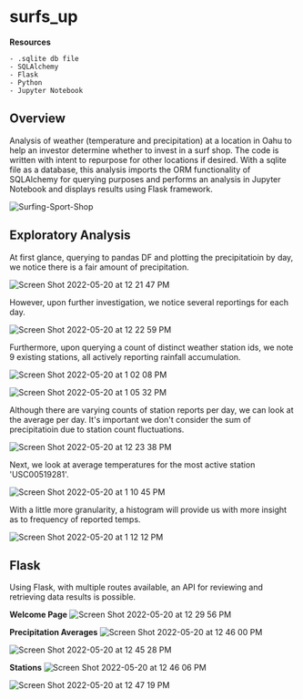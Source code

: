 # surfs_up

**Resources**
    
    - .sqlite db file
    - SQLAlchemy
    - Flask
    - Python
    - Jupyter Notebook
    
## Overview
 
Analysis of weather (temperature and precipitation) at a location in Oahu to help an investor determine whether to invest in a surf shop.  The code is written with intent to repurpose for other locations if desired.  With a sqlite file as a database, this analysis imports the ORM functionality of SQLAlchemy for querying purposes and performs an analysis in Jupyter Notebook and displays results using Flask framework.

![Surfing-Sport-Shop](https://user-images.githubusercontent.com/100544761/169579363-b79c4501-ab1b-444d-a838-e47d7ce1500c.jpeg)

## Exploratory Analysis

At first glance, querying to pandas DF and plotting the precipitatioin by day, we notice there is a fair amount of precipitation.  

![Screen Shot 2022-05-20 at 12 21 47 PM](https://user-images.githubusercontent.com/100544761/169586920-7a7e8201-5136-4f44-9e8f-fc79ffc34904.png)

However, upon further investigation, we notice several reportings for each day.  

![Screen Shot 2022-05-20 at 12 22 59 PM](https://user-images.githubusercontent.com/100544761/169586982-623f609e-33a1-438f-97a7-5b3983922d81.png)

Furthermore, upon querying a count of distinct weather station ids, we note 9 existing stations, all actively reporting rainfall accumulation.  

![Screen Shot 2022-05-20 at 1 02 08 PM](https://user-images.githubusercontent.com/100544761/169587078-cd73b3f7-3754-4eba-8aeb-cca16279a203.png)

![Screen Shot 2022-05-20 at 1 05 32 PM](https://user-images.githubusercontent.com/100544761/169587310-4f8968c9-b6eb-49b9-9cdc-96038a9851de.png)

Although there are varying counts of station reports per day, we can look at the average per day.  It's important we don't consider the sum of precipitatioin due to station count fluctuations.

![Screen Shot 2022-05-20 at 12 23 38 PM](https://user-images.githubusercontent.com/100544761/169587873-68e2d8fd-5fea-4596-a0ff-687641405f99.png)

Next, we look at average temperatures for the most active station 'USC00519281'.

![Screen Shot 2022-05-20 at 1 10 45 PM](https://user-images.githubusercontent.com/100544761/169588090-a4bf3eb2-25bc-4f91-a85a-f92a32fe125c.png)

With a little more granularity, a histogram will provide us with more insight as to frequency of reported temps.

![Screen Shot 2022-05-20 at 1 12 12 PM](https://user-images.githubusercontent.com/100544761/169588257-929f57f7-73a3-4057-bcac-0b98f666ed78.png)

## Flask

Using Flask, with multiple routes available, an API for reviewing and retrieving data results is possible.

**Welcome Page**
![Screen Shot 2022-05-20 at 12 29 56 PM](https://user-images.githubusercontent.com/100544761/169588678-bf080afd-6e59-4005-b96a-8ef1d28f9fdb.png)

**Precipitation Averages**
![Screen Shot 2022-05-20 at 12 46 00 PM](https://user-images.githubusercontent.com/100544761/169588796-05da36fa-ac14-4ba5-8cfc-2bda36f2b8bd.png)

![Screen Shot 2022-05-20 at 12 45 28 PM](https://user-images.githubusercontent.com/100544761/169588818-2227594f-ba6f-4c6e-b07a-37e6d422bf50.png)

**Stations**
![Screen Shot 2022-05-20 at 12 46 06 PM](https://user-images.githubusercontent.com/100544761/169588951-d1daa1d8-128a-4c97-bac8-9b267ed61d65.png)

![Screen Shot 2022-05-20 at 12 47 19 PM](https://user-images.githubusercontent.com/100544761/169588903-743a4f05-dfc6-4635-a8d7-5b509fead524.png)
